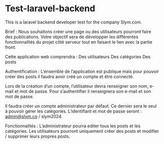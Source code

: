 # Test-laravel-backend
This is a laravel backend developer test for the company Slym.com.

Brief : 
Nous souhaitons créer une page ou des utilisateurs pourront faire des publications. 
Votre objectif sera de développer les différentes fonctionnalités du projet côté serveur tout en faisant le lien avec la partie front.

Cette application web comprendra :
Des utilisateurs 
Des catégories
Des posts


Authentification : 
L’ensemble de l’application est publique mais pour pouvoir créer des posts il faudra avoir créé un compte et être connecté.

Lors de la création d’un compte, l’utilisateur devra renseigner son nom, e-mail et mot de passe.
Pour s’authentifier il renseignera son e-mail et son mot de passe.

Il faudra créer un compte administrateur par défaut. Ce dernier sera le seul à pouvoir gérer les catégories. L’identifiant et mot de passe seront : admin@slym.co / slym2024

Fonctionnalités :
L’administrateur pourra editer tous les posts et les catégories.
Les utilisateurs pourront uniquement créer des posts et modifier / supprimer leurs propres posts.
